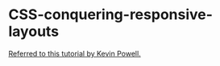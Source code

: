 # CSS-conquering-responsive-layouts
[Referred to this tutorial by Kevin Powell.](https://courses.kevinpowell.co/courses/conquering-responsive-layouts)
